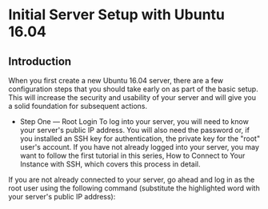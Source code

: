 <!---
![my image is missing..!](https://github.com/kbab6aoo/HowToArticles/blob/myHowToArticles/images/ubuntu16_04img.png)  
-->

# Initial Server Setup with Ubuntu 16.04

## Introduction

When you first create a new Ubuntu 16.04 server, there are a few configuration steps that you should take early on as part of the basic setup. This will increase the security and usability of your server and will give you a solid foundation for subsequent actions.

-	Step One — Root Login
To log into your server, you will need to know your server's public IP address. You will also need the password or, if you installed an SSH key for authentication, the private key for the "root" user's account. If you have not already logged into your server, you may want to follow the first tutorial in this series, How to Connect to Your Instance with SSH, which covers this process in detail.

If you are not already connected to your server, go ahead and log in as the root user using the following command (substitute the highlighted word with your server's public IP address):
